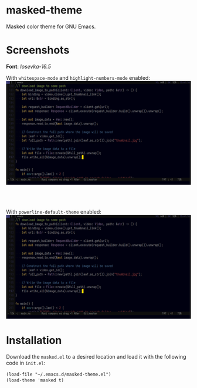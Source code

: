 # masked-theme
Masked color theme for GNU Emacs.

# Screenshots

**Font**: *Iosevka-16.5*

With `whitespace-mode` and `highlight-numbers-mode` enabled:
![Alt text](/screenshot.png "Screenshot")

<br><br>

With `powerline-default-theme` enabled:
![Alt text](/screenshot.png "Screenshot")

# Installation
Download the `masked.el` to a desired location and load it with the following code in `init.el`:
```
(load-file "~/.emacs.d/masked-theme.el")
(load-theme 'masked t)
```

